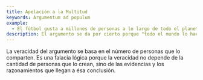 ```yaml
---
title: Apelación a la Multitud
keywords: Argumentum ad populum
example:
  - El fútbol gusta a millones de personas a lo largo de todo el planeta. El fútbol es el mejor deporte, tanta gente no puede estar equivocada.
description: El argumento se da por cierto porque "todo el mundo lo hace".
---
```

La veracidad del argumento se basa en el número de personas que lo comparten. Es una falacia lógica porque la veracidad no depende de la cantidad de personas que lo crean, sino de las evidencias y los razonamientos que llegan a ésa conclusión.
